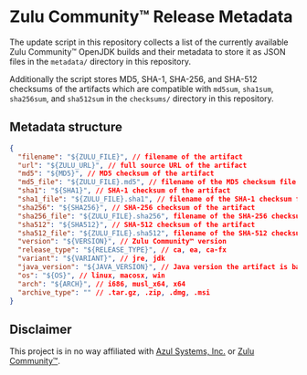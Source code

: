 # Zulu Community™ Release Metadata

The update script in this repository collects a list of the currently available Zulu Community™ OpenJDK builds and their metadata to store it as JSON files in the `metadata/` directory in this repository.

Additionally the script stores MD5, SHA-1, SHA-256, and SHA-512 checksums of the artifacts which are compatible with `md5sum`, `sha1sum`, `sha256sum`, and `sha512sum` in the `checksums/` directory in this repository.

## Metadata structure

```json
{
  "filename": "${ZULU_FILE}", // filename of the artifact
  "url": "${ZULU_URL}", // full source URL of the artifact
  "md5": "${MD5}", // MD5 checksum of the artifact
  "md5_file": "${ZULU_FILE}.md5", // filename of the MD5 checksum file
  "sha1": "${SHA1}", // SHA-1 checksum of the artifact
  "sha1_file": "${ZULU_FILE}.sha1", // filename of the SHA-1 checksum file
  "sha256": "${SHA256}", // SHA-256 checksum of the artifact
  "sha256_file": "${ZULU_FILE}.sha256", filename of the SHA-256 checksum file
  "sha512": "${SHA512}", // SHA-512 checksum of the artifact
  "sha512_file": "${ZULU_FILE}.sha512", filename of the SHA-512 checksum file
  "version": "${VERSION}", // Zulu Community™ version
  "release_type": "${RELEASE_TYPE}", // ca, ea, ca-fx
  "variant": "${VARIANT}", // jre, jdk
  "java_version": "${JAVA_VERSION}", // Java version the artifact is based on
  "os": "${OS}", // linux, macosx, win
  "arch": "${ARCH}", // i686, musl_x64, x64
  "archive_type": "" // .tar.gz, .zip, .dmg, .msi
}
```

## Disclaimer

This project is in no way affiliated with [Azul Systems, Inc.](https://www.azul.com/) or [Zulu Community™](https://www.azul.com/products/zulu-community/).
